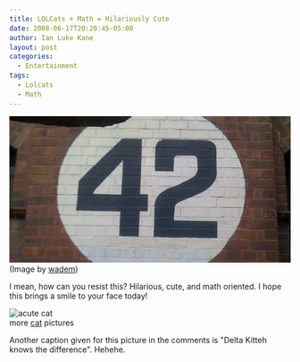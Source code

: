 ```yaml
---
title: LOLCats + Math = Hilariously Cute
date: 2008-06-17T20:20:45-05:00
author: Ian Luke Kane
layout: post
categories:
  - Entertainment
tags:
  - Lolcats
  - Math
---
```


![(Image by wadem)](/assets/42.jpg)  
(Image by [wadem](http://www.flickr.com/photos/wadem/2864310928/sizes/l/in/photostream/))

I mean, how can you resist this? Hilarious, cute, and math oriented. I
hope this brings a smile to your face today!

![acute cat](https://i.chzbgr.com/full/654913280/h30C9E1F5/isoceles-kitteh-has-acute-nose)  
more [cat](http://icanhascheezburger.com) pictures

Another caption given for this picture in the comments is "Delta Kitteh
knows the difference". Hehehe.